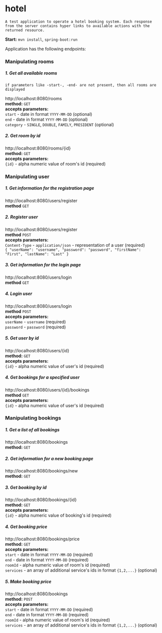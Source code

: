 # hotel
    A test application to operate a hotel booking system. Each response from the server contains hyper links to available actions with the returned resource.
**Start:** `mvn install`, `spring-boot:run`
        
        
Application has the following endpoints:</br>

### Manipulating rooms
##### 1. Get all available rooms
    if parameters like -start-, -end- are not present, then all rooms are displayed
http://localhost:8080/rooms</br>
    **method:** `GET`</br>
    **accepts parameters:**</br>
    `start` - date in format `YYYY-MM-DD` (optional)</br>
    `end` - date in format `YYYY-MM-DD` (optional)</br>
    `category` - `SINGLE`, `DOUBLE`, `FAMILY`, `PRESIDENT` (optional)</br>
##### 2. Get room by id
http://localhost:8080/rooms/{id}</br>
    **method:** `GET`</br>
    **accepts parameters:**</br>
    `{id}` - alpha numeric value of room's id  (required)</br>
### Manipulating user
##### 1. Get information for the registration page
http://localhost:8080/users/register </br>
    **method** `GET`</br>
##### 2. Register user
http://localhost:8080/users/register </br>
    **method** `POST`</br>
    **accepts parameters:**</br>
        `Content-Type` - `application/json` - representation of a user  (required)</br>
        `{
           "userName": "username",
           "password": "password",
           "firstName": "First",
           "lastName": "Last"
         }`
##### 3. Get information for the login page
http://localhost:8080/users/login </br>
    **method** `GET`</br>
##### 4. Login user
http://localhost:8080/users/login </br>
    **method** `POST`</br>
    **accepts parameters:**</br>
    `userName` - `username` (required)</br>
    `password` - `password` (required)</br>
##### 5. Get user by id
http://localhost:8080/users/{id} </br>
    **method:** `GET`</br>
    **accepts parameters:**</br>
    `{id}` - alpha numeric value of user's id  (required)</br>
##### 4. Get bookings for a specified user
http://localhost:8080/users/{id}/bookings </br>
     **method** `GET`</br>
     **accepts parameters:**</br>
     `{id}` - alpha numeric value of user's id  (required)</br>
### Manipulating bookings
##### 1. Get a list of all bookings
http://localhost:8080/bookings </br>
    **method:** `GET`</br>
##### 2. Get information for a new booking page
http://localhost:8080/bookings/new </br>
    **method:** `GET`</br>
##### 3. Get booking by id
http://localhost:8080/bookings/{id} </br>
    **method:** `GET`</br>
    **accepts parameters:**</br>
        `{id}` - alpha numeric value of booking's id  (required)</br>
##### 4. Get booking price
http://localhost:8080/bookings/price </br>
    **method:** `GET`</br>
    **accepts parameters:**</br>
        `start` - date in format `YYYY-MM-DD` (required)</br>
        `end` - date in format `YYYY-MM-DD` (required)</br>
        `roomId` - alpha numeric value of room's id  (required)</br>
        `services` - an array of additional service's ids in format `{1,2,...}` (optional)</br>
##### 5. Make booking price
http://localhost:8080/bookings </br>
    **method:** `POST`</br>
    **accepts parameters:**</br>
        `start` - date in format `YYYY-MM-DD` (required)</br>
        `end` - date in format `YYYY-MM-DD` (required)</br>
        `roomId` - alpha numeric value of room's id  (required)</br>
        `services` - an array of additional service's ids in format `{1,2,...}` (optional)</br>